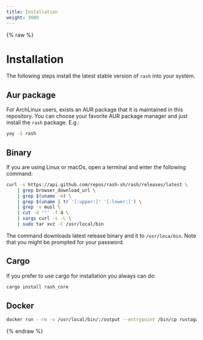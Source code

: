 ```yaml
---
title: Installation
weight: 3000
---
```


{% raw %}
# Installation

The following steps install the latest stable version of `rash` into your system.

## Aur package

For ArchLinux users, exists an AUR package that it is maintained in this repository.
You can choose your favorite AUR package manager and just install the `rash` package.
E.g.:

```bash
yay -S rash
```

## Binary

If you are using Linux or macOs, open a terminal and enter the following command:

```bash
curl -s https://api.github.com/repos/rash-sh/rash/releases/latest \
    | grep browser_download_url \
    | grep $(uname -m) \
    | grep $(uname | tr '[:upper:]' '[:lower:]') \
    | grep -v musl \
    | cut -d '"' -f 4 \
    | xargs curl -s -L \
    | sudo tar xvz -C /usr/local/bin
```

The command downloads latest release binary and it to `/usr/loca/bin`.
Note that you might be prompted for your password.

## Cargo

If you prefer to use cargo for installation you always can do:

```bash
cargo install rash_core
```

## Docker

```bash
docker run --rm -v /usr/local/bin/:/output --entrypoint /bin/cp rustagainshell/rash:latest-debian /bin/rash /output/
```
{% endraw %}